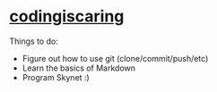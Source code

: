 # <u>codingiscaring</u>

Things to do:
* Figure out how to use git (clone/commit/push/etc)
* Learn the basics of Markdown
* Program Skynet :)

